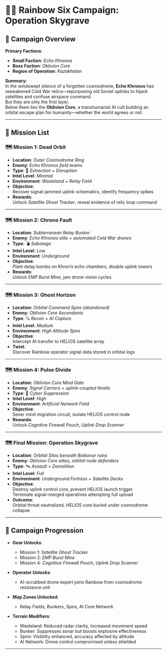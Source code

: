 # 🕵️‍♂️ Rainbow Six Campaign: **Operation Skygrave**

## 🎯 Campaign Overview

**Primary Factions**:  

- **Small Faction**: *Echo Khronos*  
- **Boss Faction**: *Oblivion Core*  
- **Region of Operation**: *Kazakhstan*

**Summary**:  
In the windswept silence of a forgotten cosmodrome, **Echo Khronos** has reawakened Cold War relics—repurposing old Soviet uplinks to hijack satellites and confuse airspace command.  
But they are only the first layer.  
Below them lies the **Oblivion Core**, a transhumanist AI cult building an orbital escape plan for humanity—whether the world agrees or not.

---

## 📜 Mission List

### 🗺️ Mission 1: **Dead Orbit**

- **Location**: *Outer Cosmodrome Ring*
- **Enemy**: *Echo Khronos field teams*
- **Type**: 📡 *Extraction + Disruption*
- **Intel Level**: *Minimal*
- **Environment**: *Wasteland + Relay Field*
- **Objective**:  
  Recover signal-jammed uplink schematics, identify frequency spikes
- **Rewards**:  
  Unlock *Satellite Ghost Tracker*, reveal evidence of relic loop command

---

### 🗺️ Mission 2: **Chrono Fault**

- **Location**: *Subterranean Relay Bunker*
- **Enemy**: *Echo Khronos elite + automated Cold War drones*
- **Type**: 💣 *Sabotage*
- **Intel Level**: *Low*
- **Environment**: *Underground*
- **Objective**:  
  Plant delay bombs on Khron’s echo chambers, disable uplink towers
- **Rewards**:  
  Unlock *EMP Burst Mine*, jam drone vision cycles

---

### 🗺️ Mission 3: **Ghost Horizon**

- **Location**: *Orbital Command Spire (abandoned)*
- **Enemy**: *Oblivion Core Ascendants*
- **Type**: 🔍 *Recon + AI Capture*
- **Intel Level**: *Medium*
- **Environment**: *High Altitude Spire*
- **Objective**:  
  Intercept AI transfer to HELIOS satellite array
- **Twist**:  
  Discover Rainbow operator signal data stored in orbital logs

---

### 🗺️ Mission 4: **Pulse Divide**

- **Location**: *Oblivion Core Mind Gate*
- **Enemy**: *Signal Carriers + uplink-coupled thralls*
- **Type**: 🧠 *Cyber Suppression*
- **Intel Level**: *High*
- **Environment**: *Artificial Network Field*
- **Objective**:  
  Sever mind migration circuit, isolate HELIOS control node
- **Rewards**:  
  Unlock *Cognitive Firewall Pouch*, *Uplink Drop Scanner*

---

### 🗺️ Final Mission: **Operation Skygrave**

- **Location**: *Orbital Silos beneath Baikonur ruins*
- **Enemy**: *Oblivion Core elites, orbital node defenders*
- **Type**: 🛰️ *Assault + Demolition*
- **Intel Level**: *Full*
- **Environment**: *Underground Fortress + Satellite Decks*
- **Objective**:  
  Destroy uplink control core, prevent HELIOS launch trigger  
  Terminate signal-merged operatives attempting full upload
- **Outcome**:  
  Orbital threat neutralized, HELIOS core buried under cosmodrome collapse

---

## 🧭 Campaign Progression

- **Gear Unlocks**:
  - Mission 1: *Satellite Ghost Tracker*
  - Mission 2: *EMP Burst Mine*
  - Mission 4: *Cognitive Firewall Pouch*, *Uplink Drop Scanner*

- **Operator Unlocks**:
  - AI-scrubbed drone expert joins Rainbow from cosmodrome resistance unit

- **Map Zones Unlocked**:
  - Relay Fields, Bunkers, Spire, AI Core Network

- **Terrain Modifiers**:
  - Wasteland: Reduced radar clarity, increased movement speed  
  - Bunker: Suppresses sonar but boosts explosive effectiveness  
  - Spire: Visibility enhanced, accuracy affected by altitude  
  - AI Network: Drone control compromised unless shielded

---

